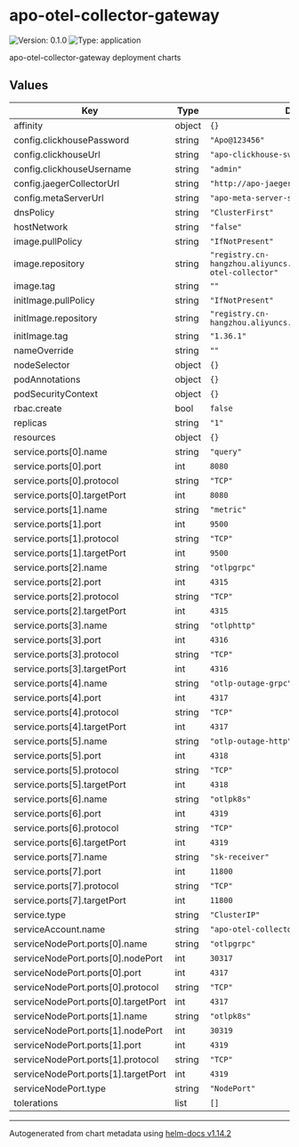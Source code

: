 # apo-otel-collector-gateway

![Version: 0.1.0](https://img.shields.io/badge/Version-0.1.0-informational?style=flat-square) ![Type: application](https://img.shields.io/badge/Type-application-informational?style=flat-square)

apo-otel-collector-gateway deployment charts

## Values

| Key | Type | Default | Description |
|-----|------|---------|-------------|
| affinity | object | `{}` |  |
| config.clickhousePassword | string | `"Apo@123456"` |  |
| config.clickhouseUrl | string | `"apo-clickhouse-svc:9000"` |  |
| config.clickhouseUsername | string | `"admin"` |  |
| config.jaegerCollectorUrl | string | `"http://apo-jaeger-collector-svc:4317"` |  |
| config.metaServerUrl | string | `"apo-meta-server-svc:8080"` |  |
| dnsPolicy | string | `"ClusterFirst"` |  |
| hostNetwork | string | `"false"` |  |
| image.pullPolicy | string | `"IfNotPresent"` |  |
| image.repository | string | `"registry.cn-hangzhou.aliyuncs.com/kindlingx/apo-otel-collector"` |  |
| image.tag | string | `""` |  |
| initImage.pullPolicy | string | `"IfNotPresent"` |  |
| initImage.repository | string | `"registry.cn-hangzhou.aliyuncs.com/kindlingx/busybox"` |  |
| initImage.tag | string | `"1.36.1"` |  |
| nameOverride | string | `""` |  |
| nodeSelector | object | `{}` |  |
| podAnnotations | object | `{}` |  |
| podSecurityContext | object | `{}` |  |
| rbac.create | bool | `false` |  |
| replicas | string | `"1"` |  |
| resources | object | `{}` |  |
| service.ports[0].name | string | `"query"` |  |
| service.ports[0].port | int | `8080` |  |
| service.ports[0].protocol | string | `"TCP"` |  |
| service.ports[0].targetPort | int | `8080` |  |
| service.ports[1].name | string | `"metric"` |  |
| service.ports[1].port | int | `9500` |  |
| service.ports[1].protocol | string | `"TCP"` |  |
| service.ports[1].targetPort | int | `9500` |  |
| service.ports[2].name | string | `"otlpgrpc"` |  |
| service.ports[2].port | int | `4315` |  |
| service.ports[2].protocol | string | `"TCP"` |  |
| service.ports[2].targetPort | int | `4315` |  |
| service.ports[3].name | string | `"otlphttp"` |  |
| service.ports[3].port | int | `4316` |  |
| service.ports[3].protocol | string | `"TCP"` |  |
| service.ports[3].targetPort | int | `4316` |  |
| service.ports[4].name | string | `"otlp-outage-grpc"` |  |
| service.ports[4].port | int | `4317` |  |
| service.ports[4].protocol | string | `"TCP"` |  |
| service.ports[4].targetPort | int | `4317` |  |
| service.ports[5].name | string | `"otlp-outage-http"` |  |
| service.ports[5].port | int | `4318` |  |
| service.ports[5].protocol | string | `"TCP"` |  |
| service.ports[5].targetPort | int | `4318` |  |
| service.ports[6].name | string | `"otlpk8s"` |  |
| service.ports[6].port | int | `4319` |  |
| service.ports[6].protocol | string | `"TCP"` |  |
| service.ports[6].targetPort | int | `4319` |  |
| service.ports[7].name | string | `"sk-receiver"` |  |
| service.ports[7].port | int | `11800` |  |
| service.ports[7].protocol | string | `"TCP"` |  |
| service.ports[7].targetPort | int | `11800` |  |
| service.type | string | `"ClusterIP"` |  |
| serviceAccount.name | string | `"apo-otel-collector-gateway"` |  |
| serviceNodePort.ports[0].name | string | `"otlpgrpc"` |  |
| serviceNodePort.ports[0].nodePort | int | `30317` |  |
| serviceNodePort.ports[0].port | int | `4317` |  |
| serviceNodePort.ports[0].protocol | string | `"TCP"` |  |
| serviceNodePort.ports[0].targetPort | int | `4317` |  |
| serviceNodePort.ports[1].name | string | `"otlpk8s"` |  |
| serviceNodePort.ports[1].nodePort | int | `30319` |  |
| serviceNodePort.ports[1].port | int | `4319` |  |
| serviceNodePort.ports[1].protocol | string | `"TCP"` |  |
| serviceNodePort.ports[1].targetPort | int | `4319` |  |
| serviceNodePort.type | string | `"NodePort"` |  |
| tolerations | list | `[]` |  |

----------------------------------------------
Autogenerated from chart metadata using [helm-docs v1.14.2](https://github.com/norwoodj/helm-docs/releases/v1.14.2)
